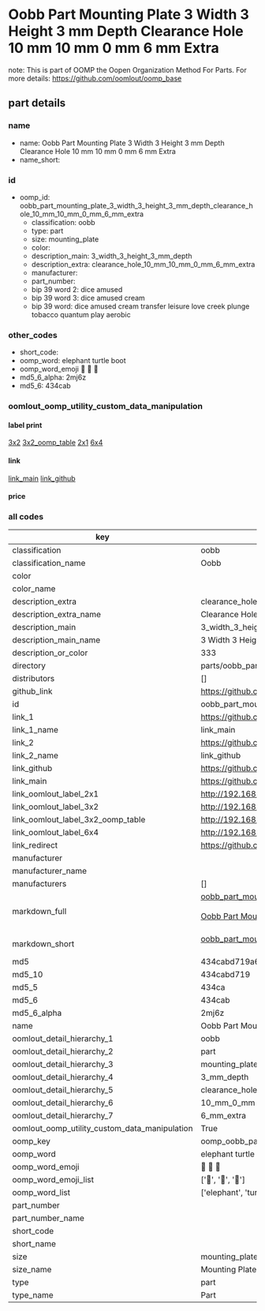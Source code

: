 # Oobb Part Mounting Plate 3 Width 3 Height 3 mm Depth Clearance Hole 10 mm 10 mm 0 mm 6 mm Extra  

note: This is part of OOMP the Oopen Organization Method For Parts. For more details: https://github.com/oomlout/oomp_base

##  part details
  







### name
* name: Oobb Part Mounting Plate 3 Width 3 Height 3 mm Depth Clearance Hole 10 mm 10 mm 0 mm 6 mm Extra
* name_short: 
### id
* oomp_id: oobb_part_mounting_plate_3_width_3_height_3_mm_depth_clearance_hole_10_mm_10_mm_0_mm_6_mm_extra
  * classification: oobb
  * type: part
  * size: mounting_plate
  * color: 
  * description_main: 3_width_3_height_3_mm_depth
  * description_extra: clearance_hole_10_mm_10_mm_0_mm_6_mm_extra
  * manufacturer: 
  * part_number: 
  * bip 39 word 2: dice amused
  * bip 39 word 3: dice amused cream
  * bip 39 word: dice amused cream transfer leisure love creek plunge tobacco quantum play aerobic

### other_codes
* short_code: 
* oomp_word: elephant turtle boot
* oomp_word_emoji :elephant: :turtle: :boot:
* md5_6_alpha: 2mj6z
* md5_6: 434cab






### oomlout_oomp_utility_custom_data_manipulation
#### label print
[3x2](http://192.168.1.245:1112/?label=oomp%202mj6z)
[3x2_oomp_table](http://192.168.1.108:1112/?label=oomp%202mj6z)
[2x1](http://192.168.1.242:1112/?label=oomp%202mj6z)
[6x4](http://192.168.1.55:1112/?label=oomp%202mj6z)    

#### link

[link_main](https://github.com/oomlout/oomlout_oomp_version_1_messy/tree/main/parts/oobb_part_mounting_plate_3_width_3_height_3_mm_depth_clearance_hole_10_mm_10_mm_0_mm_6_mm_extra) [link_github](https://github.com/oomlout/oomlout_oomp_version_1_messy/tree/main/parts/oobb_part_mounting_plate_3_width_3_height_3_mm_depth_clearance_hole_10_mm_10_mm_0_mm_6_mm_extra)                             

#### price







### all codes 
| key | value |  
| --- | --- |  
| classification | oobb |  
| classification_name | Oobb |  
| color |  |  
| color_name |  |  
| description_extra | clearance_hole_10_mm_10_mm_0_mm_6_mm_extra |  
| description_extra_name | Clearance Hole 10 mm 10 mm 0 mm 6 mm Extra |  
| description_main | 3_width_3_height_3_mm_depth |  
| description_main_name | 3 Width 3 Height 3 mm Depth |  
| description_or_color | 333 |  
| directory | parts/oobb_part_mounting_plate_3_width_3_height_3_mm_depth_clearance_hole_10_mm_10_mm_0_mm_6_mm_extra |  
| distributors | [] |  
| github_link | https://github.com/oomlout/oomlout_oomp_part_src/tree/main/parts/oobb_part_mounting_plate_3_width_3_height_3_mm_depth_clearance_hole_10_mm_10_mm_0_mm_6_mm_extra |  
| id | oobb_part_mounting_plate_3_width_3_height_3_mm_depth_clearance_hole_10_mm_10_mm_0_mm_6_mm_extra |  
| link_1 | https://github.com/oomlout/oomlout_oomp_version_1_messy/tree/main/parts/oobb_part_mounting_plate_3_width_3_height_3_mm_depth_clearance_hole_10_mm_10_mm_0_mm_6_mm_extra |  
| link_1_name | link_main |  
| link_2 | https://github.com/oomlout/oomlout_oomp_version_1_messy/tree/main/parts/oobb_part_mounting_plate_3_width_3_height_3_mm_depth_clearance_hole_10_mm_10_mm_0_mm_6_mm_extra |  
| link_2_name | link_github |  
| link_github | https://github.com/oomlout/oomlout_oomp_version_1_messy/tree/main/parts/oobb_part_mounting_plate_3_width_3_height_3_mm_depth_clearance_hole_10_mm_10_mm_0_mm_6_mm_extra |  
| link_main | https://github.com/oomlout/oomlout_oomp_version_1_messy/tree/main/parts/oobb_part_mounting_plate_3_width_3_height_3_mm_depth_clearance_hole_10_mm_10_mm_0_mm_6_mm_extra |  
| link_oomlout_label_2x1 | http://192.168.1.242:1112/?label=oomp%202mj6z |  
| link_oomlout_label_3x2 | http://192.168.1.245:1112/?label=oomp%202mj6z |  
| link_oomlout_label_3x2_oomp_table | http://192.168.1.108:1112/?label=oomp%202mj6z |  
| link_oomlout_label_6x4 | http://192.168.1.55:1112/?label=oomp%202mj6z |  
| link_redirect | https://github.com/oomlout/oomlout_oomp_version_1_messy/tree/main/parts/oobb_part_mounting_plate_3_width_3_height_3_mm_depth_clearance_hole_10_mm_10_mm_0_mm_6_mm_extra |  
| manufacturer |  |  
| manufacturer_name |  |  
| manufacturers | [] |  
| markdown_full | [oobb_part_mounting_plate_3_width_3_height_3_mm_depth_clearance_hole_10_mm_10_mm_0_mm_6_mm_extra](none)<br>[](none)<br>[Oobb Part Mounting Plate 3 Width 3 Height 3 Mm Depth Clearance Hole 10 Mm 10 Mm 0 Mm 6 Mm Extra](none)<br><br> |  
| markdown_short | [oobb_part_mounting_plate_3_width_3_height_3_mm_depth_clearance_hole_10_mm_10_mm_0_mm_6_mm_extra](none)<br><br> |  
| md5 | 434cabd719a6e66611bfde7265c209eb |  
| md5_10 | 434cabd719 |  
| md5_5 | 434ca |  
| md5_6 | 434cab |  
| md5_6_alpha | 2mj6z |  
| name | Oobb Part Mounting Plate 3 Width 3 Height 3 mm Depth Clearance Hole 10 mm 10 mm 0 mm 6 mm Extra |  
| oomlout_detail_hierarchy_1 | oobb |  
| oomlout_detail_hierarchy_2 | part |  
| oomlout_detail_hierarchy_3 | mounting_plate |  
| oomlout_detail_hierarchy_4 | 3_mm_depth |  
| oomlout_detail_hierarchy_5 | clearance_hole_10_mm |  
| oomlout_detail_hierarchy_6 | 10_mm_0_mm |  
| oomlout_detail_hierarchy_7 | 6_mm_extra |  
| oomlout_oomp_utility_custom_data_manipulation | True |  
| oomp_key | oomp_oobb_part_mounting_plate_3_width_3_height_3_mm_depth_clearance_hole_10_mm_10_mm_0_mm_6_mm_extra |  
| oomp_word | elephant turtle boot |  
| oomp_word_emoji | :elephant: :turtle: :boot: |  
| oomp_word_emoji_list | [':elephant:', ':turtle:', ':boot:'] |  
| oomp_word_list | ['elephant', 'turtle', 'boot'] |  
| part_number |  |  
| part_number_name |  |  
| short_code |  |  
| short_name |  |  
| size | mounting_plate |  
| size_name | Mounting Plate |  
| type | part |  
| type_name | Part |  

